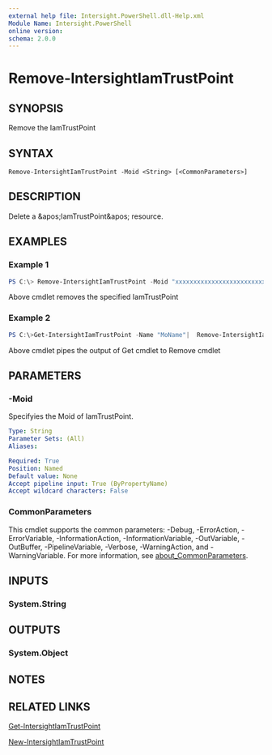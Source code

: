 ```yaml
---
external help file: Intersight.PowerShell.dll-Help.xml
Module Name: Intersight.PowerShell
online version:
schema: 2.0.0
---
```


# Remove-IntersightIamTrustPoint

## SYNOPSIS
Remove the IamTrustPoint

## SYNTAX

```
Remove-IntersightIamTrustPoint -Moid <String> [<CommonParameters>]
```

## DESCRIPTION
Delete a &amp;apos;IamTrustPoint&amp;apos; resource.

## EXAMPLES

### Example 1
```powershell
PS C:\> Remove-IntersightIamTrustPoint -Moid "xxxxxxxxxxxxxxxxxxxxxxxxxxx"
```
Above cmdlet removes the specified IamTrustPoint 

### Example 2
```powershell
PS C:\>Get-IntersightIamTrustPoint -Name "MoName"|  Remove-IntersightIamTrustPoint
```
Above cmdlet pipes the output of Get cmdlet to Remove cmdlet

## PARAMETERS

### -Moid
Specifyies the Moid of IamTrustPoint.

```yaml
Type: String
Parameter Sets: (All)
Aliases:

Required: True
Position: Named
Default value: None
Accept pipeline input: True (ByPropertyName)
Accept wildcard characters: False
```

### CommonParameters
This cmdlet supports the common parameters: -Debug, -ErrorAction, -ErrorVariable, -InformationAction, -InformationVariable, -OutVariable, -OutBuffer, -PipelineVariable, -Verbose, -WarningAction, and -WarningVariable. For more information, see [about_CommonParameters](http://go.microsoft.com/fwlink/?LinkID=113216).

## INPUTS

### System.String

## OUTPUTS

### System.Object
## NOTES

## RELATED LINKS

[Get-IntersightIamTrustPoint](./Get-IntersightIamTrustPoint.md)

[New-IntersightIamTrustPoint](./New-IntersightIamTrustPoint.md)

